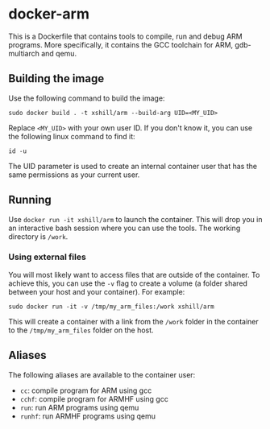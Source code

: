 # docker-arm
This is a Dockerfile that contains tools to compile, run and debug
ARM programs. More specifically, it contains the GCC toolchain for ARM,
gdb-multiarch and qemu.

## Building the image
Use the following command to build the image:

```
sudo docker build . -t xshill/arm --build-arg UID=<MY_UID>
```

Replace `<MY_UID>` with your own user ID. If you don't know it, you can use the following linux command to find it:

```
id -u
```

The UID parameter is used to create an internal container user that has the same permissions as your current user.

## Running
Use `docker run -it xshill/arm` to launch the container. This will drop
you in an interactive bash session where you can use the tools. The working directory is `/work`.

### Using external files
You will most likely
want to access files that are outside of the container. To achieve this, you can use the `-v` flag to create a volume (a folder shared between your host and your container). For example:

```
sudo docker run -it -v /tmp/my_arm_files:/work xshill/arm
```

This will create a container with a link from the `/work` folder in the container to the `/tmp/my_arm_files` folder on the host.

## Aliases
The following aliases are available to the container user:
* `cc`: compile program for ARM using gcc
* `cchf`: compile program for ARMHF using gcc
* `run`: run ARM programs using qemu
* `runhf`: run ARMHF programs using qemu
